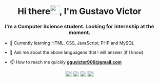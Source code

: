 <h1 align="center">Hi there<img src="https://raw.githubusercontent.com/kaueMarques/kaueMarques/master/hi.gif" width="30px">, I'm Gustavo Victor</h1>
<h3 align="center">I'm a Computer Science student. Looking for internship at the moment.</h3>

- 🌱 Currently learning HTML, CSS, JavaScript, PHP and MySQL

- 💬 Ask me about the above languagens that I will answer (if I know)

- 📫 How to reach me quickly **gguvictor909@gmail.com**

<p align="center">
<a href="https://codepen.io/gustavo_victor" target="blank"><img align="center" src="https://cdn.jsdelivr.net/npm/simple-icons@3.0.1/icons/codepen.svg" alt="maykbrito" height="20" width="20" /></a>
<a href="https://www.linkedin.com/in/gustavo-victor-575b93206/" target="blank"><img align="center" src="https://cdn.jsdelivr.net/npm/simple-icons@3.0.1/icons/linkedin.svg" alt="maykbrito" height="20" width="20" /></a>
<a href="https://www.facebook.com/gustavo.victor.94043" target="blank"><img align="center" src="https://cdn.jsdelivr.net/npm/simple-icons@3.0.1/icons/facebook.svg" alt="maykbrito" height="20" width="20" /></a>
<a href="https://www.instagram.com/gustav0_vbs/" target="blank"><img align="center" src="https://cdn.jsdelivr.net/npm/simple-icons@3.0.1/icons/instagram.svg" alt="maykbrito" height="20" width="20" /></a>
</p>

<!--
**maykbrito/maykbrito** is a ✨ _special_ ✨ repository because its `README.md` (this file) appears on your GitHub profile.

Here are some ideas to get you started:

- 🔭 I’m currently working on ...
- 🌱 I’m currently learning ...
- 👯 I’m looking to collaborate on ...
- 🤔 I’m looking for help with ...
- 💬 Ask me about ...
- 📫 How to reach me: ...
- 😄 Pronouns: ...
- ⚡ Fun fact: ...
-->

